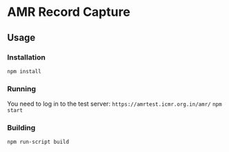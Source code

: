 # AMR Record Capture

## Usage

### Installation
```npm install```
### Running
You need to log in to the test server:
```https://amrtest.icmr.org.in/amr/```
```npm start```
### Building
```npm run-script build```